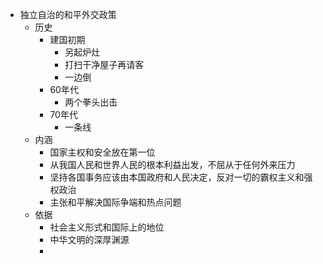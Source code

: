 - 独立自治的和平外交政策
	- 历史
		- 建国初期
			- 另起炉灶
			- 打扫干净屋子再请客
			- 一边倒
		- 60年代
			- 两个拳头出击
		- 70年代
			- 一条线
	- 内涵
		- 国家主权和安全放在第一位
		- 从我国人民和世界人民的根本利益出发，不屈从于任何外来压力
		- 坚持各国事务应该由本国政府和人民决定，反对一切的霸权主义和强权政治
		- 主张和平解决国际争端和热点问题
	- 依据
		- 社会主义形式和国际上的地位
		- 中华文明的深厚渊源
		-